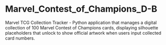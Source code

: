 # Marvel_Contest_of_Champions_D-B
Marvel TCG Collection Tracker - Python application that manages a digital collection of 100 Marvel Contest of Champions cards, displaying silhouette placeholders that unlock to show official artwork when users input collected card numbers.
